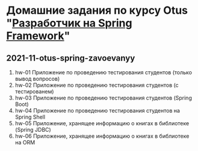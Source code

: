 # Домашние задания по курсу Otus "[Разработчик на Spring Framework](https://otus.ru/lessons/javaspring/)"
## 2021-11-otus-spring-zavoevanyy

1. hw-01 Приложение по проведению тестирования студентов (только вывод вопросов)
2. hw-02 Приложение по проведению тестирования студентов (с тестированем)
3. hw-03 Приложение по проведению тестирования студентов (Spring Boot)
4. hw-04 Приложение по проведению тестирования студентов на Spring Shell
5. hw-05 Приложение, хранящее информацию о книгах в библиотеке (Spring JDBC)
6. hw-06 Приложение, хранящее информацию о книгах в библиотеке на ORM
